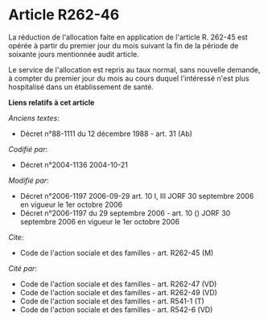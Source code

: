 # Article R262-46

La réduction de l'allocation faite en application de l'article R. 262-45 est opérée à partir du premier jour du mois suivant
la fin de la période de soixante jours mentionnée audit article.

Le service de l'allocation est repris au taux normal, sans nouvelle demande, à compter du premier jour du mois au cours
duquel l'intéressé n'est plus hospitalisé dans un établissement de santé.

**Liens relatifs à cet article**

_Anciens textes_:

  - Décret n°88-1111 du 12 décembre 1988 - art. 31 (Ab)

_Codifié par_:

  - Décret n°2004-1136 2004-10-21

_Modifié par_:

  - Décret n°2006-1197 2006-09-29 art. 10 I, III JORF 30 septembre 2006 en vigueur le 1er octobre 2006
  - Décret n°2006-1197 du 29 septembre 2006 - art. 10 () JORF 30 septembre 2006 en vigueur le 1er octobre 2006

_Cite_:

  - Code de l'action sociale et des familles - art. R262-45 (M)

_Cité par_:

  - Code de l'action sociale et des familles - art. R262-47 (VD)
  - Code de l'action sociale et des familles - art. R262-49 (VD)
  - Code de l'action sociale et des familles - art. R541-1 (T)
  - Code de l'action sociale et des familles - art. R542-6 (VD)
